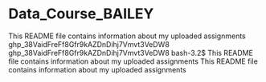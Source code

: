 # Data_Course_BAILEY 
This README file contains information about my uploaded assignments
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
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
bash-3.2$ This README file contains information about my uploaded assignments
This README file contains information about my uploaded assignments
